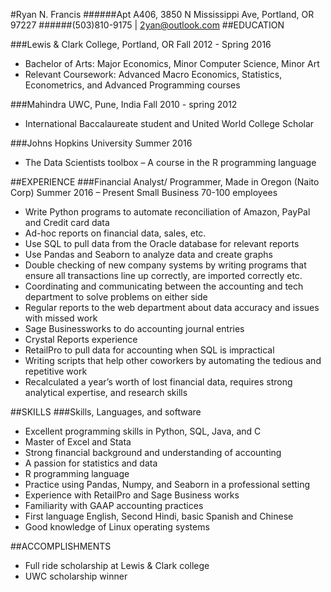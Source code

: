 #Ryan N. Francis
######Apt A406, 3850 N Mississippi Ave, Portland, OR 97227
######(503)810-9175 | 2yan@outlook.com
##EDUCATION

###Lewis & Clark College, Portland, OR 	 Fall 2012 - Spring 2016
-	Bachelor of Arts: Major Economics, Minor Computer Science, Minor Art
-	Relevant Coursework: Advanced Macro Economics, Statistics, Econometrics, and Advanced Programming courses

###Mahindra UWC, Pune, India	Fall 2010 - spring 2012
-	International Baccalaureate student and United World College Scholar

###Johns Hopkins University		Summer 2016
-	The Data Scientists toolbox – A course in the R programming language

##EXPERIENCE
###Financial Analyst/ Programmer, Made in Oregon (Naito Corp)   	  Summer 2016 – Present
Small Business 70-100 employees	
-	Write Python programs to automate reconciliation of Amazon, PayPal and Credit card data
-	Ad-hoc reports on financial data, sales, etc.
-	Use SQL to pull data from the Oracle database for relevant reports
-	Use Pandas and Seaborn to analyze data and create graphs
-	Double checking of new company systems by writing programs that ensure all transactions line up correctly, are imported correctly etc.
-	Coordinating and communicating between the accounting and tech department to solve problems on either side
-	Regular reports to the web department about data accuracy and issues with missed work 
-	Sage Businessworks to do accounting journal entries
-	Crystal Reports experience
-	RetailPro to pull data for accounting when SQL is impractical
-	Writing scripts that help other coworkers by automating the tedious and repetitive work
-	Recalculated a year’s worth of lost financial data, requires strong analytical expertise, and research skills

##SKILLS
###Skills, Languages, and software
-	Excellent programming skills in Python, SQL, Java, and C
-	Master of Excel and Stata
-	Strong financial background and understanding of accounting
-	A passion for statistics and data
-	R programming language
-	Practice using Pandas, Numpy, and Seaborn in a professional setting
-	Experience with RetailPro and Sage Business works
-	Familiarity with GAAP accounting practices
-	First language English, Second Hindi,  basic Spanish and Chinese
-	Good knowledge of Linux operating systems

##ACCOMPLISHMENTS
-	Full ride scholarship at Lewis & Clark college
-	UWC scholarship winner
